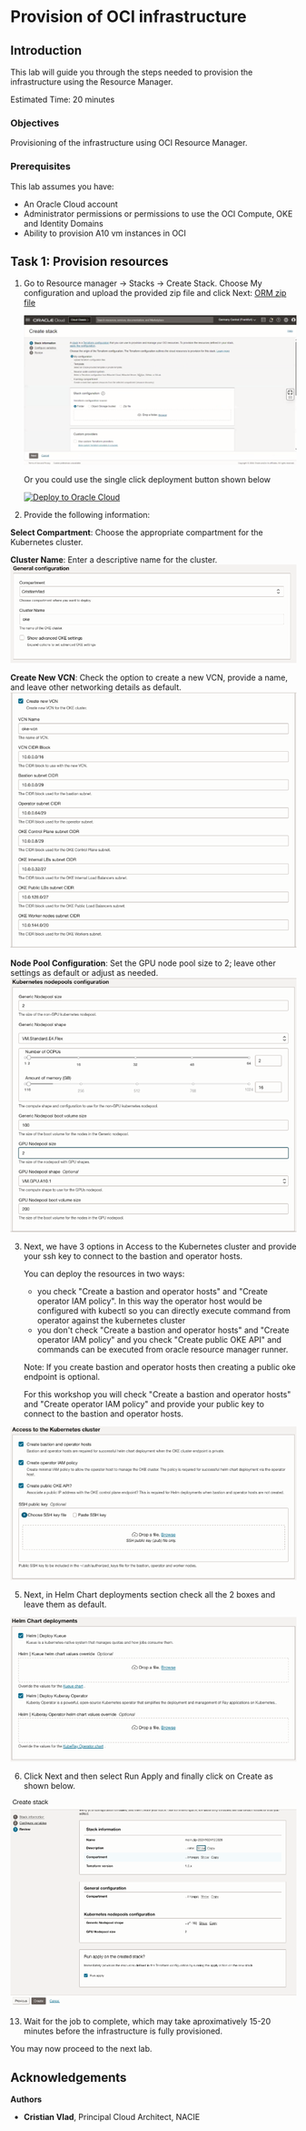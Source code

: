 # Provision of OCI infrastructure

## Introduction

This lab will guide you through the steps needed to provision the infrastructure using the Resource Manager.

Estimated Time: 20 minutes

### **Objectives**

Provisioning of the infrastructure using OCI Resource Manager.

### **Prerequisites**

This lab assumes you have:

* An Oracle Cloud account
* Administrator permissions or permissions to use the OCI Compute, OKE and Identity Domains
* Ability to provision A10 vm instances in OCI

## Task 1: Provision resources

1. Go to Resource manager -> Stacks -> Create Stack. Choose My configuration and upload the provided zip file and click Next: [ORM zip file](https://github.com/vladcristi/orm-stack-kueue-ray-deployment/archive/refs/heads/main.zip)

    ![Resource Manager](images/resource_manager.png)

    Or you could use the single click deployment button shown below

    [![Deploy to Oracle Cloud](https://oci-resourcemanager-plugin.plugins.oci.oraclecloud.com/latest/deploy-to-oracle-cloud.svg)](https://cloud.oracle.com/resourcemanager/stacks/create?zipUrl=https://github.com/vladcristi/orm-stack-kueue-ray-deployment/archive/refs/heads/main.zip)

2. Provide the following information: 

**Select Compartment**: Choose the appropriate compartment for the Kubernetes cluster.

**Cluster Name**: Enter a descriptive name for the cluster.
![Compartment and Cluster name](images/compartment_and_cluster_name.png)

**Create New VCN**: Check the option to create a new VCN, provide a name, and leave other networking details as default.
![Network Configuration](images/network_config.png)

**Node Pool Configuration**: Set the GPU node pool size to 2; leave other settings as default or adjust as needed.
![OKE Configuration](images/oke_config.png)


3. Next, we have 3 options in Access to the Kubernetes cluster and provide your ssh key to connect to the bastion and operator hosts.

    You can deploy the resources in two ways: 
    - you check "Create a bastion and operator hosts" and "Create operator IAM policy". In this way the operator host would be configured with kubectl so you can directly execute command from operator against the kubernetes cluster 
    - you don't check "Create a bastion and operator hosts" and "Create operator IAM policy" and you check "Create public OKE API" and commands can be executed from oracle resource manager runner.

    Note: If you create bastion and operator hosts then creating a public oke endpoint is optional. 
    
    For this workshop you will check "Create a bastion and operator hosts" and "Create operator IAM policy" and provide your public key to connect to the bastion and operator hosts.

![Access to OKE](images/access_to_oke.png)

5. Next, in Helm Chart deployments section check all the 2 boxes and leave them as default. 

![Access to OKE](images/helm_charts.png)

6. Click Next and then select Run Apply and finally click on Create as shown below.

![Review Create](images/review_create.png)

13. Wait for the job to complete, which may take aproximatively 15-20 minutes before the infrastructure is fully provisioned.

You may now proceed to the next lab.

## Acknowledgements

**Authors**

* **Cristian Vlad**, Principal Cloud Architect, NACIE
